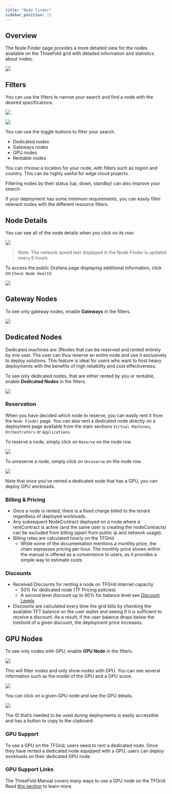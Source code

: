 ```yaml
---
title: "Node Finder"
sidebar_position: 13
---
```




## Overview

The Node Finder page provides a more detailed view for the nodes available on the ThreeFold grid with detailed information and statistics about nodes.

![](./img/dashboard_node_finder.png)

## Filters

You can use the filters to narrow your search and find a node with the desired specifications.

![](./img/dashboard_node_finder_filters_1.png)

![](./img/dashboard_node_finder_filters_2.png)

You can use the toggle buttons to filter your search.

- Dedicated nodes
- Gateways nodes
- GPU nodes
- Rentable nodes

You can choose a location for your node, with filters such as region and country. This can be highly useful for edge cloud projects. 

Filtering nodes by their status (up, down, standby) can also improve your search.

If your deployment has some minimum requirements, you can easily filter relevant nodes with the different resource filters.

## Node Details

You can see all of the node details when you click on its row:

![](./img/dashboard_node_finder_node_view.png)

> Note: The network speed test displayed in the Node Finder is updated every 6 hours.

To access the public Grafana page displaying additional information, click on `Check Node Health`:

![](./img/node_finder_grafana.png)

## Gateway Nodes

To see only gateway nodes, enable **Gateways** in the filters.

![](./img/dashboard_node_finder_gateways.png)

## Dedicated Nodes

Dedicated machines are 3Nodes that can be reserved and rented entirely by one user. The user can thus reserve an entire node and use it exclusively to deploy solutions. This feature is ideal for users who want to host heavy deployments with the benefits of high reliability and cost effectiveness.

To see only dedicated nodes, that are either rented by you or rentable, enable **Dedicated Nodes** in the filters.

![](./img/dashboard_node_finder_dedicated.png)

### Reservation

When you have decided which node to reserve, you can easily rent it from the `Node Finder` page. You can also rent a dedicated node directly on a deployment page available from the main sections `Virtual Machines`, `Orchestrators` or `Applications`.

To reserve a node, simply click on `Reserve` on the node row.

![](./img/dashboard_node_finder_dedicated_reserve.png)

To unreserve a node, simply click on `Unreserve` on the node row.

![](./img/dashboard_node_finder_dedicated_unreserve.png)

Note that once you've rented a dedicated node that has a GPU, you can deploy GPU workloads.

### Billing & Pricing

- Once a node is rented, there is a fixed charge billed to the tenant regardless of deployed workloads.
- Any subsequent NodeContract deployed on a node where a rentContract is active (and the same user is creating the nodeContracts) can be excluded from billing (apart from public ip and network usage).
- Billing rates are calculated hourly on the TFGrid. 
  - While some of the documentation mentions a monthly price, the chain expresses pricing per hour. The monthly price shown within the manual is offered as a convenience to users, as it provides a simple way to estimate costs.

### Discounts

- Received Discounts for renting a node on TFGrid internet capacity
  - 50% for dedicated node (TF Pricing policies)
  - A second level discount up to 60% for balance level see [Discount Levels](../../../knowledge_base/cloud_toc/pricing_toc/staking_discount_levels)
- Discounts are calculated every time the grid bills by checking the available TFT balance on the user wallet and seeing if it is sufficient to receive a discount. As a result, if the user balance drops below the treshold of a given discount, the deployment price increases.

## GPU Nodes

To see only nodes with GPU, enable **GPU Node** in the filters.

![](./img/dashboard_node_finder_gpu.png)

This will filter nodes and only show nodes with GPU. You can see several information such as the model of the GPU and a GPU score. 

![](./img/dashboard_node_finder_gpu2.png)

You can click on a given GPU node and see the GPU details.

![](./img/dashboard_node_finder_gpu3.png)

The ID that’s needed to be used during deployments is easily accessible and has a button to copy to the clipboard.

### GPU Support

To use a GPU on the TFGrid, users need to rent a dedicated node. Once they have rented a dedicated node equipped with a GPU, users can deploy workloads on their dedicated GPU node.



### GPU Support Links

The ThreeFold Manual covers many ways to use a GPU node on the TFGrid. Read [this section](../../system_administrators/gpu_toc/gpu_toc) to learn more.